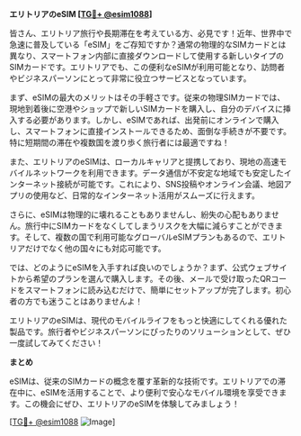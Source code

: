 **エリトリアのeSIM [[TG💪+ @esim1088](https://t.me/s/esim1088)]**

皆さん、エリトリア旅行や長期滞在を考えている方、必見です！近年、世界中で急速に普及している「eSIM」をご存知ですか？通常の物理的なSIMカードとは異なり、スマートフォン内部に直接ダウンロードして使用する新しいタイプのSIMカードです。エリトリアでも、この便利なeSIMが利用可能となり、訪問者やビジネスパーソンにとって非常に役立つサービスとなっています。

まず、eSIMの最大のメリットはその手軽さです。従来の物理SIMカードでは、現地到着後に空港やショップで新しいSIMカードを購入し、自分のデバイスに挿入する必要があります。しかし、eSIMであれば、出発前にオンラインで購入し、スマートフォンに直接インストールできるため、面倒な手続きが不要です。特に短期間の滞在や複数国を渡り歩く旅行者には最適ですね！

また、エリトリアのeSIMは、ローカルキャリアと提携しており、現地の高速モバイルネットワークを利用できます。データ通信が不安定な地域でも安定したインターネット接続が可能です。これにより、SNS投稿やオンライン会議、地図アプリの使用など、日常的なインターネット活用がスムーズに行えます。

さらに、eSIMは物理的に壊れることもありませんし、紛失の心配もありません。旅行中にSIMカードをなくしてしまうリスクを大幅に減らすことができます。そして、複数の国で利用可能なグローバルeSIMプランもあるので、エリトリアだけでなく他の国々にも対応可能です。

では、どのようにeSIMを入手すれば良いのでしょうか？まず、公式ウェブサイトから希望のプランを選んで購入します。その後、メールで受け取ったQRコードをスマートフォンに読み込むだけで、簡単にセットアップが完了します。初心者の方でも迷うことはありませんよ！

エリトリアのeSIMは、現代のモバイルライフをもっと快適にしてくれる優れた製品です。旅行者やビジネスパーソンにぴったりのソリューションとして、ぜひ一度試してみてください！

**まとめ**

eSIMは、従来のSIMカードの概念を覆す革新的な技術です。エリトリアでの滞在中に、eSIMを活用することで、より便利で安心なモバイル環境を享受できます。この機会にぜひ、エリトリアのeSIMを体験してみましょう！

[[TG💪+ @esim1088](https://t.me/s/esim1088) ![Image](https://i.postimg.cc/Y0z9fWf4/image.png)]